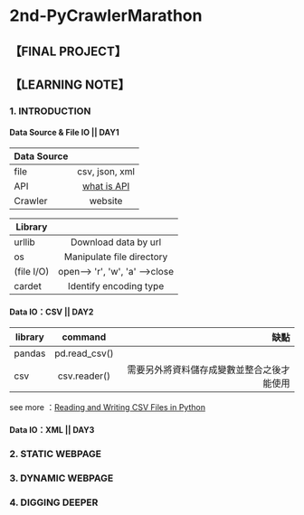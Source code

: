 # 2nd-PyCrawlerMarathon
## 【FINAL PROJECT】

## 【LEARNING NOTE】
### 1. INTRODUCTION
#### Data Source & File IO || DAY1 
|Data Source     |       |
| ------------- |:-------------:     
| file       |csv, json, xml       |
| API          | [what is API](https://www.youtube.com/watch?v=zvKadd9Cflc)     |
| Crawler     |  website    | 

|   Library |       |
| ------------- |:-------------:      
| urllib      |Download data by url    |
| os         | Manipulate file directory|
| (file I/O)    | open--> 'r', 'w', 'a' -->close |
| cardet     |  Identify encoding type|



#### Data IO：CSV || DAY2
| library       |command            |缺點|
| ------------- |:-------------:     | -----:|
| pandas        |pd.read_csv()       | |
| csv           |csv.reader()       |需要另外將資料儲存成變數並整合之後才能使用 |

see more ：[Reading and Writing CSV Files in Python](https://realpython.com/python-csv/)
#### Data IO：XML || DAY3

### 2. STATIC WEBPAGE

### 3. DYNAMIC WEBPAGE

### 4. DIGGING DEEPER
